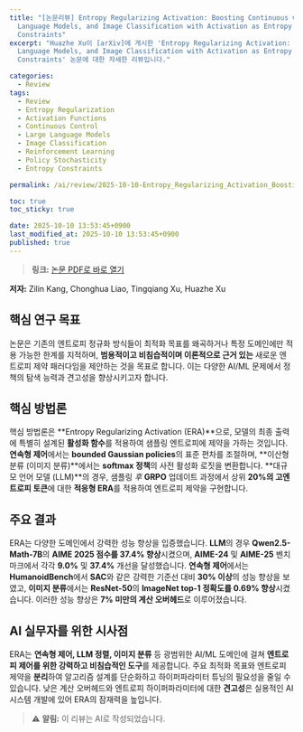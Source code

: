 ```yaml
---
title: "[논문리뷰] Entropy Regularizing Activation: Boosting Continuous Control, Large
  Language Models, and Image Classification with Activation as Entropy
  Constraints"
excerpt: "Huazhe Xu이 [arXiv]에 게시한 'Entropy Regularizing Activation: Boosting Continuous Control, Large
  Language Models, and Image Classification with Activation as Entropy
  Constraints' 논문에 대한 자세한 리뷰입니다."

categories:
  - Review
tags:
  - Review
  - Entropy Regularization
  - Activation Functions
  - Continuous Control
  - Large Language Models
  - Image Classification
  - Reinforcement Learning
  - Policy Stochasticity
  - Entropy Constraints

permalink: /ai/review/2025-10-10-Entropy_Regularizing_Activation_Boosting_Continuous_Control_Large_Language_Models_and_Image_Classification_with_Activation_as_Entropy_Constraints/

toc: true
toc_sticky: true

date: 2025-10-10 13:53:45+0900
last_modified_at: 2025-10-10 13:53:45+0900
published: true
---
```

> **링크:** [논문 PDF로 바로 열기](https://arxiv.org/abs/2510.08549)

**저자:** Zilin Kang, Chonghua Liao, Tingqiang Xu, Huazhe Xu



## 핵심 연구 목표
논문은 기존의 엔트로피 정규화 방식들이 최적화 목표를 왜곡하거나 특정 도메인에만 적용 가능한 한계를 지적하며, **범용적이고 비침습적이며 이론적으로 근거 있는** 새로운 엔트로피 제약 패러다임을 제안하는 것을 목표로 합니다. 이는 다양한 AI/ML 문제에서 정책의 탐색 능력과 견고성을 향상시키고자 합니다.

## 핵심 방법론
핵심 방법론은 **Entropy Regularizing Activation (ERA)**으로, 모델의 최종 출력에 특별히 설계된 **활성화 함수**를 적용하여 샘플링 엔트로피에 제약을 가하는 것입니다. **연속형 제어**에서는 **bounded Gaussian policies**의 표준 편차를 조절하며, **이산형 분류 (이미지 분류)**에서는 **softmax 정책**의 사전 활성화 로짓을 변환합니다. **대규모 언어 모델 (LLM)**의 경우, 샘플링 *후* **GRPO** 업데이트 과정에서 상위 **20%의 고엔트로피 토큰**에 대한 **적응형 ERA**를 적용하여 엔트로피 제약을 구현합니다.

## 주요 결과
ERA는 다양한 도메인에서 강력한 성능 향상을 입증했습니다. **LLM**의 경우 **Qwen2.5-Math-7B**의 **AIME 2025 점수를 37.4% 향상**시켰으며, **AIME-24** 및 **AIME-25** 벤치마크에서 각각 **9.0%** 및 **37.4%** 개선을 달성했습니다. **연속형 제어**에서는 **HumanoidBench**에서 **SAC**와 같은 강력한 기준선 대비 **30% 이상**의 성능 향상을 보였고, **이미지 분류**에서는 **ResNet-50**의 **ImageNet top-1 정확도를 0.69% 향상**시켰습니다. 이러한 성능 향상은 **7% 미만의 계산 오버헤드**로 이루어졌습니다.

## AI 실무자를 위한 시사점
ERA는 **연속형 제어, LLM 정렬, 이미지 분류** 등 광범위한 AI/ML 도메인에 걸쳐 **엔트로피 제어를 위한 강력하고 비침습적인 도구**를 제공합니다. 주요 최적화 목표와 엔트로피 제약을 **분리**하여 알고리즘 설계를 단순화하고 하이퍼파라미터 튜닝의 필요성을 줄일 수 있습니다. 낮은 계산 오버헤드와 엔트로피 하이퍼파라미터에 대한 **견고성**은 실용적인 AI 시스템 개발에 있어 ERA의 잠재력을 높입니다.

> ⚠️ **알림:** 이 리뷰는 AI로 작성되었습니다.